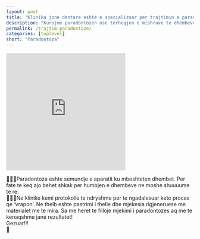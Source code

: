 ```yaml
---
layout: post
title: "Klinika jone dentare eshte e specializuar per trajtimin e paradontozes"
description: "Kurojme paradontozen ose terheqjen e mishrave te dhembeve"
permalink: /trajtim-paradontoze/
categories: [toplevel]
short: "Paradontoza"
---
```

<iframe width="320" height="315" src="https://www.youtube.com/embed/9XBL-ktR6jg" title="YouTube video player" frameborder="0" allow="accelerometer; autoplay; clipboard-write; encrypted-media; gyroscope; picture-in-picture" allowfullscreen></iframe>
<p>
👩🏻‍⚕️Paradontoza eshte semundje e aparatit ku mbeshteten dhembet. Per fate te keq ajo behet shkak per humbjen e dhembeve ne moshe shuuuume te re.
<br/>
👩🏻‍⚕️Ne klinike kemi protokolle te ndryshme per te ngadalesuar kete proces qe ‘vrapon’.
Ne thelb eshte pastrimi i thelle dhe mjekesia rigjeneruese me materialet me te mira.
Sa me heret te filloje mjekimi i paradontozes aq me te kenaqshme jane rezultatet!
<br/>
Gezuar!!!
<br/>
👐
<br/>
</p>
